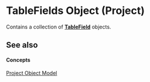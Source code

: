 
# TableFields Object (Project)

Contains a collection of  **[TableField](7f749404-0723-7a17-b83f-f43725c45fc5.md)** objects.


## See also


#### Concepts


 [Project Object Model](900b167b-88ec-ea88-15b7-27bb90c22ac6.md)

